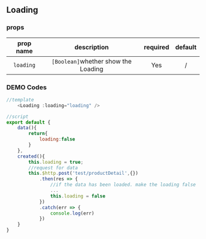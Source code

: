 ## Loading
### props
| prop name  |      description                         |required| default |
|:-----------:|:----------------------------------------:|:------:|:-------:|
| `loading` | `[Boolean]`whether show the Loading   |   Yes   |  /  |

### DEMO Codes
```javascript
//template
    <Loading :loading="loading" />

//script
export default {
    data(){
        return{
            loading:false
        }
    },
    created(){
        this.loading = true;
        //request for data
        this.$http.post('test/productDetail',{})
            .then(res => {
                //if the data has been loaded. make the loading false
                ...
                this.loading = false
            })
            .catch(err => {
                console.log(err)
            })
    }
}
```
